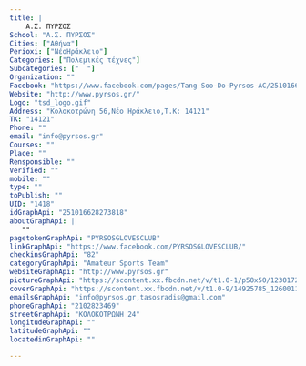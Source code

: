```yaml
---
title: |
    Α.Σ. ΠΥΡΣΟΣ
School: "Α.Σ. ΠΥΡΣΟΣ"
Cities: ["Αθήνα"]
Perioxi: ["ΝέοΗράκλειο"]
Categories: ["Πολεμικές τέχνες"]
Subcategories: ["  "]
Organization: ""
Facebook: "https://www.facebook.com/pages/Tang-Soo-Do-Pyrsos-AC/251016628273818"
Website: "http://www.pyrsos.gr/"
Logo: "tsd_logo.gif"
Address: "Κολοκοτρώνη 56,Νέο Ηράκλειο,Τ.Κ: 14121"
TK: "14121"
Phone: ""
email: "info@pyrsos.gr"
Courses: ""
Place: ""
Rensponsible: ""
Verified: ""
mobile: ""
type: ""
toPublish: ""
UID: "1418"
idGraphApi: "251016628273818"
aboutGraphApi: | 
   ""
pagetokenGraphApi: "PYRSOSGLOVESCLUB"
linkGraphApi: "https://www.facebook.com/PYRSOSGLOVESCLUB/"
checkinsGraphApi: "82"
categoryGraphApi: "Amateur Sports Team"
websiteGraphApi: "http://www.pyrsos.gr"
pictureGraphApi: "https://scontent.xx.fbcdn.net/v/t1.0-1/p50x50/12301721_994041400638000_2425334582784842461_n.jpg?oh=0fdbc958434c1184ef14887fdb594d9d&amp;oe=5B04ACA8"
coverGraphApi: "https://scontent.xx.fbcdn.net/v/t1.0-9/14925785_1260011190707685_816263505624174893_n.jpg?oh=6c77490e760a59c718b0d0fed5e08c19&amp;oe=5B40B63B"
emailsGraphApi: "info@pyrsos.gr,tasosradis@gmail.com"
phoneGraphApi: "2102823469"
streetGraphApi: "ΚΟΛΟΚΟΤΡΩΝΗ 24"
longitudeGraphApi: ""
latitudeGraphApi: ""
locatedinGraphApi: ""

---
```




